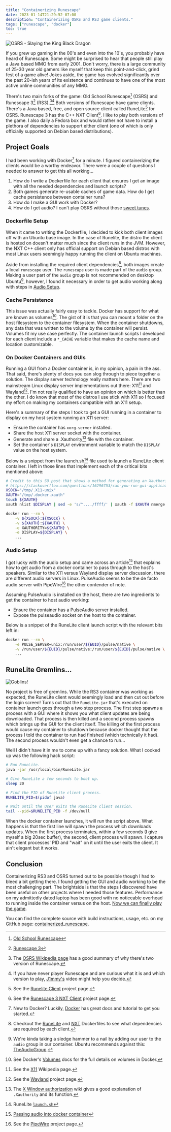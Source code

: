 ```yaml
---
title: "Containerizing Runescape"
date: 2023-01-14T21:29:52-07:00
description: "Containerizing OSRS and RS3 game clients."
tags: ["runescape", "docker"]
toc: true
---
```


![OSRS - Slaying the King Black
Dragon](/posts/containerized-runescape/osrs.png#center)

If you grew up gaming in the 00's and even into the 10's, you probably have
heard of Runescape. Some might be surprised to hear that people still play a
Java based MMO from early 2001. Don't worry, there is a large community of 25-30
year old gamers like myself that keep this point-and-click, grind fest of a game
alive! Jokes aside, the game has evolved significantly over the past 20-ish
years of its existence and continues to have one of the most active online
communities of any MMO.

There's two main forks of the game: Old School Runescape[^1] (OSRS) and
Runescape 3[^2] (RS3).[^3][^4] Both versions of Runescape have game clients.
There's a Java based, free, and open source client called RuneLite[^5] for OSRS.
Runescape 3 has the C++ NXT Client[^6]. I like to play both versions of the
game. I also daily a Fedora box and would rather not have to install a plethora
of dependencies to support either client (one of which is only officially
supported on Debian based distributions).

## Project Goals

I had been working with Docker[^7] for a minute. I figured containerizing the
clients would be a worthy endeavor. There were a couple of questions I needed to
answer to get this all working...

1. How do I write a Dockerfile for each client that ensures I get an image with
   all the needed dependencies and launch scripts?
1. Both games generate re-usable caches of game data. How do I get cache
   persistence between container runs?
2. How do I make a GUI work with Docker?
3. How do I get audio? I can't play OSRS without those [sweet tunes][6].

### Dockerfile Setup

When it came to writing the Dockerfile, I decided to kick both client images off
with an Ubuntu base image. In the case of Runelite, the distro the client is
hosted on doesn't matter much since the client runs in the JVM. However, the NXT
C++ client only has official support on Debian based distros with most Linux
users seemingly happy running the client on Ubuntu machines.

Aside from installing the required client dependencies[^8], both images create a
local `runescape` user. The `runescape` user is made part of the `audio` group.
Making a user part of the `audio` group is not recommended on desktop
Ubuntu[^9], however, I found it necessary in order to get audio working along
with steps in [Audio Setup](#audio-setup).

### Cache Persistence

This issue was actually fairly easy to tackle. Docker has support for what are
known as volumes[^10]. The gist of it is that you can mount a folder on the host
filesystem to the container filesystem. When the container shutdowns, any data
that was written to the volume by the container will persist. Volumes fit my use
case perfectly. The container launch scripts I developed for each client include
a `*_CACHE` variable that makes the cache name and location customizable.

### On Docker Containers and GUIs

Running a GUI from a Docker container is, in my opinion, a pain in the ass.
That said, there's plenty of docs you can slog through to piece together a
solution. The display server technology really matters here. There are two
mainstream Linux display server implementations out there: X11[^11] and
Wayland[^12]. I'm not really qualified to have an opinion on which is better
than the other. I do know that most of the distros I use stick with X11 so I
focused my effort on making my containers compatible with an X11 setup.

Here's a summary of the steps I took to get a GUI running in a container to
display on my host system running an X11 server:

* Ensure the container has `xorg-server` installed.
* Share the host X11 server socket with the container.
* Generate and share a .Xauthority[^13] file with the container.
* Set the container's `DISPLAY` environment variable to match the `DISPLAY`
  value on the host system.

Below is a snippet from the launch.sh[^14] file used to launch a RuneLite client
container. I left in those lines that implement each of the critical bits
mentioned above:

```bash
# Credit to this SO post that shows a method for generating an Xauthority file on the fly.
# https://stackoverflow.com/questions/16296753/can-you-run-gui-applications-in-a-linux-docker-container/25280523#25280523
XSOCK="/tmp/.X11-unix"
XAUTH="/tmp/.docker.xauth"
touch ${XAUTH}
xauth nlist $DISPLAY | sed -e 's/^..../ffff/' | xauth -f $XAUTH nmerge -

docker run --rm \
    -v ${XSOCK}:${XSOCK} \
    -v ${XAUTH}:${XAUTH} \
    -e XAUTHORITY=${XAUTH} \
    -e DISPLAY=${DISPLAY} \
    ...
```

### Audio Setup

I got lucky with the audio setup and came across an article[^15] that explains
how to get audio from a docker container to pass through to the host's speakers.
Similar to the X11 versus Wayland display server discussion, there are different
audio servers in Linux. PulseAudio seems to be the de facto audio server with
PipeWire[^16] the other contender of note.

Assuming PulseAudio is installed on the host, there are two ingredients to get
the container to host audio working:

* Ensure the container has a PulseAudio server installed.
* Expose the pulseaudio socket on the host to the container.

Below is a snippet of the RuneLite client launch script with the relevant bits
left in:

```bash
docker run --rm \
    -e PULSE_SERVER=unix:/run/user/${EUID}/pulse/native \
    -v /run/user/${EUID}/pulse/native:/run/user/${EUID}/pulse/native \
    ...
```

## RuneLite Gremlins...

![Goblins!](/posts/containerized-runescape/goblins.png#center)

No project is free of gremlins. While the RS3 container was working as expected,
the RuneLite client would seemingly load and then cut out before the login
screen! Turns out that the `RuneLite.jar` that's executed on container launch
goes through a two step process. The first step spawns a process with a GUI
where it shows you what client updates are being downloaded. That process is
then killed and a second process spawns which brings up the GUI for the client
itself. The killing of the first process would cause my container to shutdown
because docker thought that the process I told the container to run had finished
(which technically it had). The second process wouldn't even get a chance to
run...

Well I didn't have it in me to come up with a fancy solution. What I cooked up
was the following hack script:

```bash
# Run RuneLite.
java -jar /usr/local/bin/RuneLite.jar

# Give RuneLite a few seconds to boot up.
sleep 20

# Find the PID of RuneLite client process.
RUNELITE_PID=$(pidof java)

# Wait until the User exits the RuneLite client session.
tail --pid=$RUNELITE_PID -f /dev/null
```
When the docker container launches, it will run the script above. What happens
is that the first line will spawn the process which downloads updates. When the
first process terminates, within a few seconds (I give myself a big 20sec
buffer), the second, client process will spawn. I capture that client processes'
PID and "wait" on it until the user exits the client. It ain't elegant but it
works.

## Conclusion

Containerizing RS3 and OSRS turned out to be possible though I had to bleed a
bit getting there. I found getting the GUI and audio working to be the most
challenging part. The brightside is that the steps I discovered have been useful
on other projects where I needed those features. Performance on my admittedly
dated laptop has been good with no noticeable overhead to running inside the
container versus on the host. [Now we can finally play the game][19].

You can find the complete source with build instructions, usage, etc. on my
GitHub page: [containerized_runescape][20].

[1]: https://oldschool.runescape.com/
[2]: https://play.runescape.com/runescape
[3]: https://runelite.net/
[4]: https://runescape.wiki/w/NXT
[5]: https://www.docker.com/
[6]: https://www.youtube.com/watch?v=BJhF0L7pfo8
[7]: https://docs.docker.com/storage/volumes
[8]: https://en.wikipedia.org/wiki/X_Window_System
[9]: https://wayland.freedesktop.org/
[10]: https://en.wikipedia.org/wiki/X_Window_authorization#Cookie-based_access
[11]: https://github.com/ivan-guerra/containerized_runescape/blob/master/osrs/launch.sh
[12]: https://comp0016-team-24.github.io/dev/problem-solving/2020/10/30/passing-audio-into-docker.html
[13]: https://pipewire.org/
[14]: https://wiki.ubuntu.com/Audio/TheAudioGroup
[15]: https://en.wikipedia.org/wiki/Old_School_RuneScape#Development_and_release
[16]: https://www.youtube.com/watch?v=-IJqwg0HWUI
[17]: https://github.com/ivan-guerra/containerized_runescape/blob/master/osrs/Dockerfile
[18]: https://github.com/ivan-guerra/containerized_runescape/blob/master/rs3/Dockerfile
[19]: https://www.youtube.com/watch?v=tg2PD-dwsIw
[20]: https://github.com/ivan-guerra/containerized_runescape

[^1]: [Old School Runescape][1]
[^2]: [Runescape 3][2]
[^3]: The [OSRS Wikipedia page][15] has a good summary of why there's two
    version of Runescape.
[^4]: If you have never player Runescape and are curious what it is and which
    version to play, [J1mmy's][16] video might help you decide.
[^5]: See the [Runelite Client][3] project page.
[^6]: See the [Runescape 3 NXT Client][4] project page.
[^7]: New to Docker? Luckily, [Docker][5] has great docs and tutorial to get you
    started.
[^8]: Checkout the [RuneLite][17] and [NXT][18] Dockerfiles to see what
    dependencies are required by each client.
[^9]: We're kinda taking a sledge hammer to a nail by adding our user to the
    `audio` group in our container. Ubuntu recommends against this:
    [TheAudioGroup][14].
[^10]: See Docker's [Volumes][7] docs for the full details on volumes in Docker.
[^11]: See the [X11][8] Wikipedia page.
[^12]: See the [Wayland][9] project page.
[^13]: The [X Window authorization][10] wiki gives a good explanation of
    `.Xauthority` and its function.
[^14]: RuneLite [`launch.sh`][11]
[^15]: [Passing audio into docker container][12]
[^16]: See the [PipeWire][13] project page.
